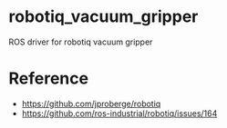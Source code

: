 # robotiq_vacuum_gripper
ROS driver for robotiq vacuum gripper

# Reference
- https://github.com/jproberge/robotiq
- https://github.com/ros-industrial/robotiq/issues/164
